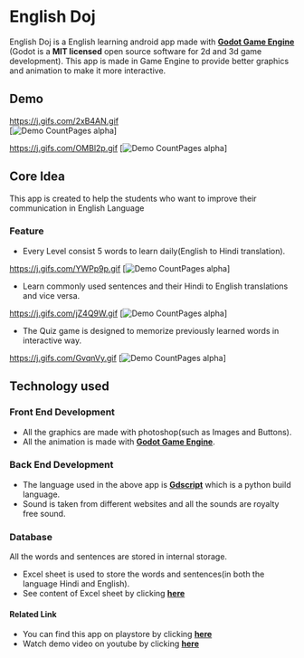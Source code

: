 # English Doj
English Doj is a English learning android app made with [**Godot Game Engine**](https://godotengine.org/)
(Godot is a **MIT licensed** open source software for 2d and 3d game development).
This app is made in Game Engine to provide better graphics and animation to make it more interactive.

##  Demo

https://j.gifs.com/2xB4AN.gif  
[![Demo CountPages alpha](https://j.gifs.com/2xB4AN.gif)] 

https://j.gifs.com/OMBl2p.gif
[![Demo CountPages alpha](https://j.gifs.com/OMBl2p.gif)] 
         
                                                       
     
                                                                                                          
                                                        
                                                      
                                                        

## Core Idea
This app is created to help the students who want to improve their communication in English Language

###    Feature
- Every Level consist 5 words to learn daily(English to Hindi translation).

https://j.gifs.com/YWPp9p.gif
[![Demo CountPages alpha](https://j.gifs.com/YWPp9p.gif)] 

- Learn commonly used sentences and their Hindi to English translations and vice versa.

https://j.gifs.com/jZ4Q9W.gif
[![Demo CountPages alpha](https://j.gifs.com/jZ4Q9W.gif)] 


- The Quiz game is designed to memorize previously learned words in interactive way.

https://j.gifs.com/GvqnVy.gif
[![Demo CountPages alpha](https://j.gifs.com/GvqnVy.gif)] 

## Technology used

### Front End Development 
- All the graphics are made with photoshop(such as Images and Buttons). 
- All the animation is made with [**Godot Game Engine**](https://godotengine.org/). 

### Back End Development
- The language used in the above app is [**Gdscript**](https://docs.godotengine.org/en/stable/getting_started/scripting/gdscript/gdscript_basics.html) 
which is a python build language.
- Sound is taken from different websites and all the sounds are royalty free sound.

### Database
All the words and sentences are stored in internal storage.
- Excel sheet is used to store the words and sentences(in both the language Hindi and English).
- See content of Excel sheet by clicking [**here**](https://docs.google.com/spreadsheets/d/1g1qLq41PzmExC0aPwrqUqcKEQP5Uw6FICAcgsa7VXA4/edit?usp=sharing)

#### Related Link
- You can find this app on playstore by clicking [**here**](https://play.google.com/store/apps/details?id=org.studyquiz.learnenglish)
- Watch demo video on youtube by clicking [**here**](https://youtu.be/qtevjRbByTo)
